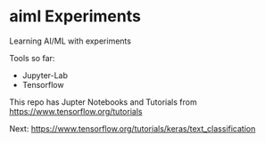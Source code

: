 # aiml Experiments

Learning AI/ML with experiments

Tools so far:
* Jupyter-Lab
* Tensorflow

This repo has Jupter Notebooks and Tutorials from https://www.tensorflow.org/tutorials

Next: https://www.tensorflow.org/tutorials/keras/text_classification